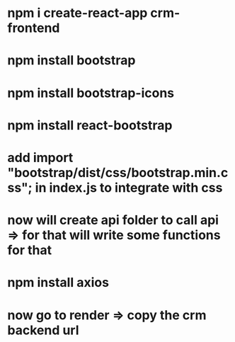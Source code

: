 # npm i create-react-app crm-frontend

# npm install bootstrap

# npm install bootstrap-icons

# npm install react-bootstrap

# add import "bootstrap/dist/css/bootstrap.min.css"; in index.js to integrate with css

# now will create api folder to call api => for that will write some functions for that

# npm install axios

# now go to render => copy the crm backend url
